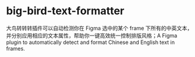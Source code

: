 # big-bird-text-formatter
大鸟转转转插件可以自动检测你在 Figma 选中的某个 frame 下所有的中英文本，并分别应用相应的文本属性，帮助你一键高效统一控制排版风格；A Figma plugin to automatically detect and format Chinese and English text in frames.

